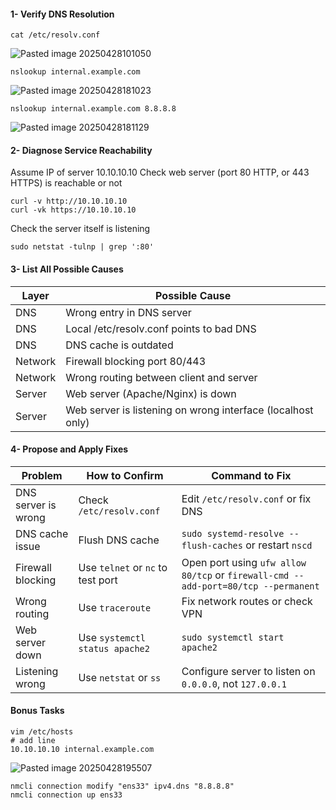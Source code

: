 #### 1- Verify DNS Resolution
```
cat /etc/resolv.conf
```
![Pasted image 20250428101050](https://github.com/user-attachments/assets/2d1d9a3f-bb47-4f11-b4c2-0066ffd447be)

```
nslookup internal.example.com
```

![Pasted image 20250428181023](https://github.com/user-attachments/assets/d7d29159-20f3-4d8c-9bc7-80369500f522)
```
nslookup internal.example.com 8.8.8.8
```
![Pasted image 20250428181129](https://github.com/user-attachments/assets/bbec9fa6-5a10-453c-a6c0-a087044d193e)

#### 2- Diagnose Service Reachability

Assume IP of server 10.10.10.10
Check web server (port 80 HTTP, or 443 HTTPS)  is reachable or not

```
curl -v http://10.10.10.10
curl -vk https://10.10.10.10
```

Check the server itself is listening
```
sudo netstat -tulnp | grep ':80'
```

#### 3- List All Possible Causes

| Layer        | Possible Cause                                              |
| ------------ | ----------------------------------------------------------- |
| DNS          | Wrong entry in DNS server                                   |
| DNS          | Local /etc/resolv.conf points to bad DNS                    |
| DNS          | DNS cache is outdated                                       |
| Network      | Firewall blocking port 80/443                               |
| Network      | Wrong routing between client and server                     |
| Server       | Web server (Apache/Nginx) is down                           |
| Server       | Web server is listening on wrong interface (localhost only) |

#### 4- Propose and Apply Fixes

| Problem             | How to Confirm                    | Command to Fix                                                                     |
| ------------------- | --------------------------------- | ---------------------------------------------------------------------------------- |
| DNS server is wrong | Check `/etc/resolv.conf`          | Edit `/etc/resolv.conf` or fix DNS                                                 |
| DNS cache issue     | Flush DNS cache                   | `sudo systemd-resolve --flush-caches` or restart `nscd`                            |
| Firewall blocking   | Use `telnet` or `nc` to test port | Open port using `ufw allow 80/tcp` or `firewall-cmd --add-port=80/tcp --permanent` |
| Wrong routing       | Use `traceroute`                  | Fix network routes or check VPN                                                    |
| Web server down     | Use `systemctl status apache2`    | `sudo systemctl start apache2`                                                     |
| Listening wrong     | Use `netstat` or `ss`             | Configure server to listen on `0.0.0.0`, not `127.0.0.1`                           |

#### Bonus Tasks
```
vim /etc/hosts
# add line
10.10.10.10 internal.example.com
```
![Pasted image 20250428195507](https://github.com/user-attachments/assets/0b0b33a8-4dfa-4f5a-961f-799b33ca9598)
```
nmcli connection modify "ens33" ipv4.dns "8.8.8.8"
nmcli connection up ens33
```
